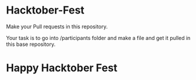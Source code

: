 # Hacktober-Fest
Make your Pull requests in this repository.

Your task is to go into /participants folder and make a <your-name> file and get it pulled in this base repository.
  
# Happy Hacktober Fest
